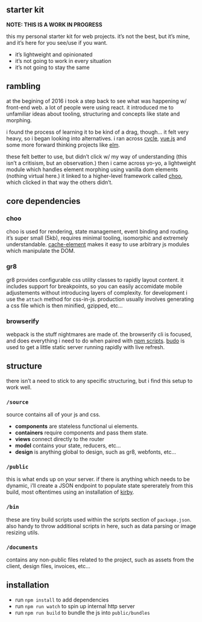 ## starter kit

**NOTE: THIS IS A WORK IN PROGRESS**

this my personal starter kit for web projects. it’s not the best, but it’s mine, and it’s here for you see/use if you want.

- it’s lightweight and opinionated
- it’s not going to work in every situation
- it’s not going to stay the same

## rambling

at the begining of 2016 i took a step back to see what was happening w/ front-end web. a lot of people were using react. it introduced me to unfamiliar ideas about tooling, structuring and concepts like state and morphing.

i found the process of learning it to be kind of a drag, though… it felt very heavy, so i began looking into alternatives. i ran across [cycle](https://cycle.js.org/), [vue.js](https://vuejs.org/) and some more forward thinking projects like [elm](http://elm-lang.org/).

these felt better to use, but didn’t click w/ my way of understanding (this isn’t a critisism, but an observation.) then i came across yo-yo, a lightweight module which handles element morphing using vanilla dom elements (nothing virtual here.) it linked to a higher-level framework called [choo](https://github.com/yoshuawuyts/choo), which clicked in that way the others didn’t.

## core dependencies

### choo

choo is used for rendering, state management, event binding and routing. it’s super small (5kb), requires minimal tooling, isomorphic and extremely understandable. [cache-element](https://github.com/yoshuawuyts/cache-element) makes it easy to use arbitrary js modules which manipulate the DOM.

### gr8

gr8 provides configurable css utility classes to rapidly layout content. it includes support for breakpoints, so you can easily accomidate mobile adjustements without introducing layers of complexity. for development i use the `attach` method for css-in-js. production usually involves generating a css file which is then minified, gzipped, etc…

### browserify

webpack is the stuff nightmares are made of. the browserify cli is focused, and does everything i need to do when paired with [npm scripts](https://gist.github.com/substack/7819530). [budo](https://github.com/mattdesl/budo) is used to get a little static server running rapidly with live refresh.

## structure

there isn’t a need to stick to any specific structuring, but i find this setup to work well.

### `/source`

source contains all of your js and css.

- **components** are stateless functional ui elements.
- **containers** require components and pass them state.
- **views** connect directly to the router
- **model** contains your state, reducers, etc…
- **design** is anything global to design, such as gr8, webfonts, etc…

### `/public`

this is what ends up on your server. if there is anything which needs to be dynamic, i’ll create a JSON endpoint to populate state spererately from this build, most oftentimes using an installation of [kirby](https://getkirby.com/).

### `/bin`

these are tiny build scripts used within the scripts section of `package.json`. also handy to throw additional scripts in here, such as data parsing or image resizing utils.

### `/documents`

contains any non-public files related to the project, such as assets from the client, design files, invoices, etc…

## installation

- run `npm install` to add dependencies
- run `npm run watch` to spin up internal http server
- run `npm run build` to bundle the js into `public/bundles`

